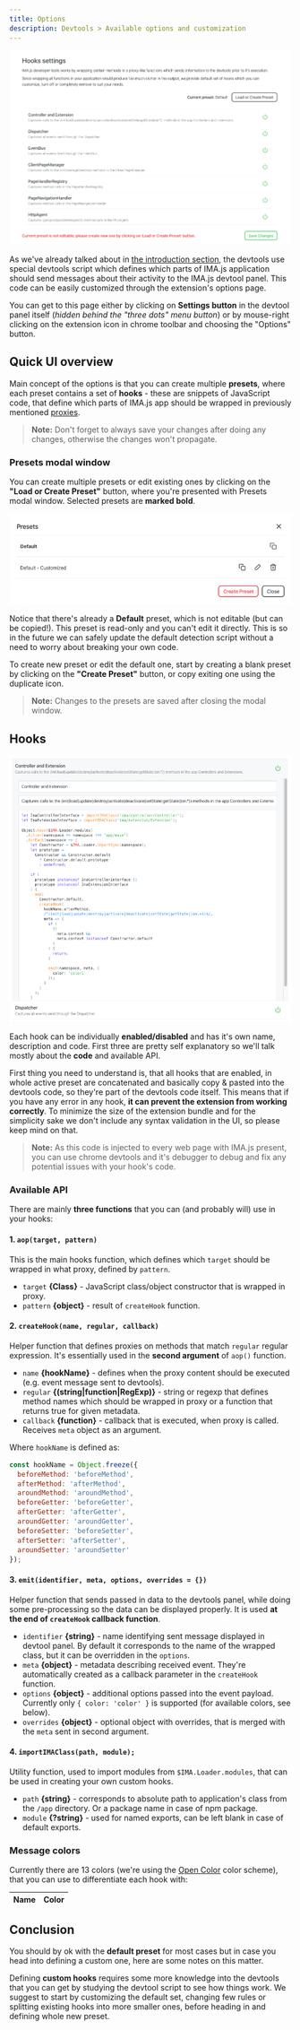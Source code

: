 ```yaml
---
title: Options
description: Devtools > Available options and customization
---
```


![](/img/docs/devtools-options.png)

As we've already talked about in [the introduction section](./devtools-introduction), the devtools
use special devtools script which defines which parts of IMA.js application should send messages about
their activity to the IMA.js devtool panel. This code can be easily customized through the extension's options page.

You can get to this page either by clicking on **Settings button** in the devtool panel itself (_hidden behind the
"three dots" menu button_) or by mouse-right clicking on the extension icon in chrome toolbar
and choosing the "Options" button.

## Quick UI overview

Main concept of the options is that you can create multiple **presets**, where each preset contains a set of **hooks** -
these are snippets of JavaScript code, that define which parts of IMA.js app should be wrapped in previously mentioned
[proxies](./devtools-introduction.md#devtools-script).

> **Note:** Don't forget to always save your changes after doing any changes, otherwise the changes won't propagate.

### Presets modal window

You can create multiple presets or edit existing ones by clicking on the **"Load or Create Preset"** button, where
you're presented with Presets modal window. Selected presets are **marked bold**.

![](/img/docs/devtools-options-presets.png)

Notice that there's already a **Default** preset, which is not editable (but can be copied!). This preset
is read-only and you can't edit it directly. This is so in the future we can safely update the default detection script
without a need to worry about breaking your own code.

To create new preset or edit the default one, start by creating a blank preset by clicking on the **"Create Preset"**
button, or copy exiting one using the duplicate icon.

> **Note:** Changes to the presets are saved after closing the modal window.

## Hooks

![](/img/docs/devtools-options-hooks.png)

Each hook can be individually **enabled/disabled** and has it's own name, description and code. First three are pretty
self explanatory so we'll talk mostly about the **code** and available API.

First thing you need to understand is, that all hooks that are enabled, in whole active preset are concatenated and
basically copy & pasted into the devtools code, so they're part of the devtools code itself. This means that if you
have any error in any hook, **it can prevent the extension from working correctly**. To minimize the size of the extension
bundle and for the simplicity sake we don't include any syntax validation in the UI, so please keep mind on that.

> **Note:** As this code is injected to every web page with IMA.js present, you can use chrome devtools and it's debugger
>to debug and fix any potential issues with your hook's code.

### Available API

There are mainly **three functions** that you can (and probably will) use in your hooks:

#### 1. `aop(target, pattern)`

This is the main hooks function, which defines which `target` should be wrapped in what proxy, defined by `pattern`.

- `target` **{Class}** - JavaScript class/object constructor that is wrapped in proxy.
- `pattern` **{object}** - result of `createHook` function.

#### 2. `createHook(name, regular, callback)`

Helper function that defines proxies on methods that match `regular` regular expression. It's essentially used
in the **second argument** of `aop()` function.

- `name` **{hookName}** - defines when the proxy content should be executed (e.g. event message sent to devtools).
- `regular` **{(string\|function\|RegExp)}** - string or regexp that defines method names which should be wrapped in
   proxy or a function that returns true for given metadata.
- `callback` **{function}** - callback that is executed, when proxy is called. Receives `meta` object as an argument.

Where `hookName` is defined as:

```javascript
const hookName = Object.freeze({
  beforeMethod: 'beforeMethod',
  afterMethod: 'afterMethod',
  aroundMethod: 'aroundMethod',
  beforeGetter: 'beforeGetter',
  afterGetter: 'afterGetter',
  aroundGetter: 'aroundGetter',
  beforeSetter: 'beforeSetter',
  afterSetter: 'afterSetter',
  aroundSetter: 'aroundSetter'
});
```

#### 3. `emit(identifier, meta, options, overrides = {})`

Helper function that sends passed in data to the devtools panel, while doing some pre-processing so the data
can be displayed properly. It is used **at the end of `createHook` callback function**.

- `identifier` **{string}** - name identifying sent message displayed in devtool panel.
  By default it corresponds to the name of the wrapped class, but it can be overridden in the `options`.
- `meta` **{object}** - metadata describing received event. They're automatically created as a callback parameter
  in the `createHook` function.
- `options` **{object}** - additional options passed into the event payload. Currently only `{ color: 'color' }` is supported
  (for available colors, see below).
- `overrides`  **{object}** - optional object with overrides, that is merged with the `meta` sent in second argument.

#### 4. `importIMAClass(path, module);`

Utility function, used to import modules from `$IMA.Loader.modules`, that can be used in creating your own
custom hooks.

- `path` **{string}** - corresponds to absolute path to application's class from the `/app` directory. Or a package name
in case of npm package.
- `module` **{?string}** - used for named exports, can be left blank in case of default exports.

### Message colors

Currently there are 13 colors (we're using the [Open Color](https://yeun.github.io/open-color/) color scheme),
that you can use to differentiate each hook with:

<table class="table is-bordered">
  <thead>
    <tr>
      <th>Name</th>
      <th>Color</th>
    </tr>
  </thead>
  <tbody>
  </tbody>
</table>

## Conclusion

You should by ok with the **default preset** for most cases but in case you head into defining a custom one, here are
some notes on this matter.

Defining **custom hooks** requires some more knowledge into the devtools that you can get by studying the devtool script to see how things work. We suggest to start by customizing the default set, changing few rules or splitting
existing hooks into more smaller ones, before heading in and defining whole new preset.
